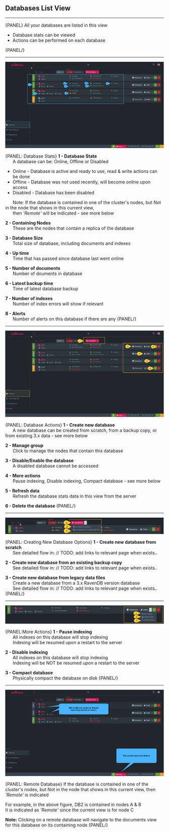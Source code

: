 ﻿## Databases List View
---

{PANEL}
All your databases are listed in this view    
<ul>
  <li>Database stats can be viewed</li>   
  <li>Actions can be performed on each database</li>
</ul>
{PANEL/}
            
---

![Figure 1. Database Stats](images/database-stats.png "Database Stats")

{PANEL: Database Stats}
**1 - Database State**   
&nbsp;&nbsp;&nbsp;&nbsp;&nbsp; A database can be: Online, Offline or Disabled  
<ul>
  <li>Online   - Database is active and ready to use, read & write actions can be done</li>  
  <li>Offline  - Database was not used recently, will become online upon access</li>
  <li>Disabled - Database has been disabled</li>
</ul>

&nbsp;&nbsp;&nbsp;&nbsp;&nbsp; Note: If the database is contained in one of the cluster's nodes, but Not in the node that shows in this current view,  
&nbsp;&nbsp;&nbsp;&nbsp;&nbsp; then _'Remote'_ will be indicated - see more below

**2 - Containing Nodes**    
&nbsp;&nbsp;&nbsp;&nbsp;&nbsp; These are the nodes that contain a replica of the database 

**3 - Database Size**    
&nbsp;&nbsp;&nbsp;&nbsp;&nbsp; Total size of database, including documents and indexes 

**4 - Up time**        
&nbsp;&nbsp;&nbsp;&nbsp;&nbsp; Time that has passed since database last went online 

**5 - Number of documents**      
&nbsp;&nbsp;&nbsp;&nbsp;&nbsp; Number of douments in database

**6 - Latest backup time**      
&nbsp;&nbsp;&nbsp;&nbsp;&nbsp; Time of latest database backup
      
**7 - Number of indexes**    
&nbsp;&nbsp;&nbsp;&nbsp;&nbsp; Number of index errors will show if relevant

**8 - Alerts**    
&nbsp;&nbsp;&nbsp;&nbsp;&nbsp; Number of alerts on this database if there are any
{PANEL/}

---  

![Figure 2. Database Actions](images/database-actions-1.png "Database Actions")

{PANEL: Database Actions}
**1 - Create new database**    
&nbsp;&nbsp;&nbsp;&nbsp;&nbsp; A new database can be created from scratch, from a backup copy, or from existing 3.x data - see more below

**2 - Manage group**    
&nbsp;&nbsp;&nbsp;&nbsp;&nbsp; Click to manage the nodes that contain this database

**3 - Disable/Enable the database**    
&nbsp;&nbsp;&nbsp;&nbsp;&nbsp; A disabled database cannot be accessed

**4 - More actions**      
&nbsp;&nbsp;&nbsp;&nbsp;&nbsp; Pause indexing, Disable indexing, Compact database - see more below      

**5 - Refresh data**      
&nbsp;&nbsp;&nbsp;&nbsp;&nbsp; Refresh the database stats data in this view from the server  

**6 - Delete the database**
{PANEL/}

---

![Figure 3. Creating New Database](images/database-actions-2.png "Creating New Database Options")

{PANEL: Creating New Database Options}
**1 - Create new database from scratch**   
&nbsp;&nbsp;&nbsp;&nbsp;&nbsp; See detailed flow in: // TODO: add links to relevant page when exists.. 

**2 - Create new database from an existing backup copy**   
&nbsp;&nbsp;&nbsp;&nbsp;&nbsp; See detailed flow in: // TODO: add links to relevant page when exists..

**3 - Create new database from legacy data files**      
&nbsp;&nbsp;&nbsp;&nbsp;&nbsp; Create a new database from a 3.x RavenDB version database    
&nbsp;&nbsp;&nbsp;&nbsp;&nbsp; See detailed flow in: // TODO: add links to relevant page when exists..
{PANEL/}

---

![Figure 4. More Actions](images/database-actions-3.png "More Actions")

{PANEL:More Actions}
**1 - Pause indexing**      
&nbsp;&nbsp;&nbsp;&nbsp;&nbsp; All indexes on this database will stop indexing  
&nbsp;&nbsp;&nbsp;&nbsp;&nbsp; Indexing will be resumed upon a restart to the server  

**2 - Disable indexing**     
&nbsp;&nbsp;&nbsp;&nbsp;&nbsp; All indexes on this database will stop indexing  
&nbsp;&nbsp;&nbsp;&nbsp;&nbsp; Indexing will be NOT be resumed upon a restart to the server  

**3 - Compact database**   
&nbsp;&nbsp;&nbsp;&nbsp;&nbsp; Physically compact the database on disk
{PANEL/}

---

![Figure 5. Remote Database](images/database-actions-4.png "Remote Database")

{PANEL: Remote Database}
If the database is contained in one of the cluster's nodes, but Not in the node that shows in this current view, then _'Remote'_ is indicated  

For example, in the above figure, DB2 is contained in nodes A & B  
It is indicated as _'Remote'_ since the current view is for node C

**Note:** Clicking on a remote database will navigate to the documents view for this database on its containing node 
{PANEL/}
